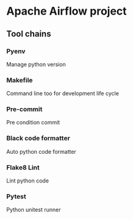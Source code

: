 # Apache Airflow project

## Tool chains

### Pyenv

Manage python version
### Makefile

Command line too for development life cycle

### Pre-commit

Pre condition commit

### Black code formatter

Auto python code formatter

### Flake8 Lint


Lint python code


### Pytest

Python unitest runner